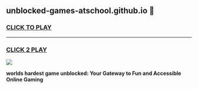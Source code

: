 
## unblocked-games-atschool.github.io 👋
<h3>
<a href="https://premium.freeplayer.one?title=unblocked-games-atschool.github.io&ref=14F">CLICK TO PLAY</a></h3>
<hr>

<h3>
<a href="https://premium.freeplayer.one?title=unblocked-games-atschool.github.io&ref=14F">CLICK 2 PLAY</a>
  
</h3>

<a href="https://premium.freeplayer.one?title=unblocked-games-atschool.github.io&ref=12F/"><img src="https://clearcache.store/games.png"></a>


**worlds hardest game unblocked: Your Gateway to Fun and Accessible Online Gaming**
